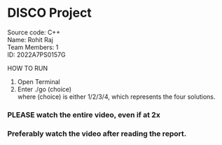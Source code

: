 # DISCO Project
Source code: C++  
Name: Rohit Raj  
Team Members: 1  
ID: 2022A7PS0157G

HOW TO RUN
1. Open Terminal
2. Enter ./go (choice)  
  where (choice) is either 1/2/3/4, which represents the four solutions.
### PLEASE watch the entire video, even if at 2x
### Preferably watch the video after reading the report.

